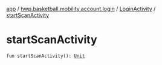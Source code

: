 [app](../../index.md) / [hwp.basketball.mobility.account.login](../index.md) / [LoginActivity](index.md) / [startScanActivity](.)

# startScanActivity

`fun startScanActivity(): `[`Unit`](https://kotlinlang.org/api/latest/jvm/stdlib/kotlin/-unit/index.html)